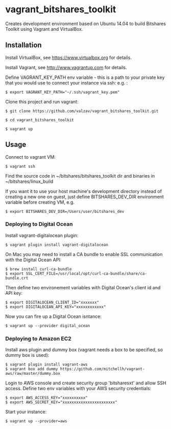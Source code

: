 # vagrant_bitshares_toolkit

Creates development environment based on Ubuntu 14.04 to build Bitshares Toolkit using Vagrant and VirtualBox.


## Installation

Install VirtualBox, see https://www.virtualbox.org for details.

Install Vagrant, see http://www.vagrantup.com for details.

Define VAGRANT_KEY_PATH env variable - this is a path to your private key that you would use to connect your instance via ssh:
e.g. :

	$ export VAGRANT_KEY_PATH="~/.ssh/vagrant_key.pem"

Clone this project and run vagrant:

    $ git clone https://github.com/valzav/vagrant_bitshares_toolkit.git

    $ cd vagrant_bitshares_toolkit

    $ vagrant up

## Usage

Connect to vagrant VM:

    $ vagrant ssh

Find the source code in ~/bitshares/bitshares_toolkit dir and binaries in ~/bitshares/linux_build

If you want it to use your host machine's development directory instead of creating a new one on guest,
just define BITSHARES_DEV_DIR environment variable before creating VM, e.g.

    $ export BITSHARES_DEV_DIR=/Users/user/bitshares_dev


### Deploying to Digital Ocean

Install vagrant-digitalocean plugin:

	$ vagrant plugin install vagrant-digitalocean


On Mac you may need to install a CA bundle to enable SSL communication with the Digital Ocean API:

	$ brew install curl-ca-bundle
	$ export SSL_CERT_FILE=/usr/local/opt/curl-ca-bundle/share/ca-bundle.crt

Then define two environement variables with Digital Ocean's client id and API key:

	$ export DIGITALOCEAN_CLIENT_ID="xxxxxxx"
	$ export DIGITALOCEAN_API_KEY="xxxxxxxxxxxx"

Now you can fire up a Digital Ocean isntance:

	$ vagrant up --provider digital_ocean


### Deploying to Amazon EC2

Install aws plugin and dummy box (vagrant needs a box to be specified, so dummy box is used):

	$ vagrant plugin install vagrant-aws
	$ vagrant box add dummy https://github.com/mitchellh/vagrant-aws/raw/master/dummy.box

Login to AWS console and create security group 'bitsharesxt' and allow SSH access.
Define two env variables with your AWS security credentials:

	$ export AWS_ACCESS_KEY="xxxxxxxxxx"
	$ export AWS_SECRET_KEY="xxxxxxxxxxxxxxxxxxxxxxx"

Start your instance:

	$ vagrant up --provider=aws
